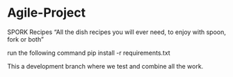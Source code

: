 # Agile-Project

SPORK Recipes
“All the dish recipes you will ever need, to enjoy with spoon, fork or both”


run the following command
pip install -r requirements.txt


This a development branch where we test and combine all the work.


